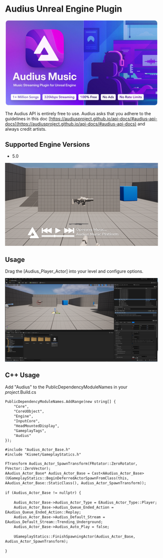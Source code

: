 # Audius Unreal Engine Plugin
![banner.png](https://github.com/DigiKrafting/Audius_Unreal_Plugin/raw/main/screenshots/banner.png)

The Audius API is entirely free to use. Audius asks that you adhere to the guidelines in this doc [https://audiusproject.github.io/api-docs/#audius-api-docs](https://audiusproject.github.io/api-docs/#audius-api-docs) and always credit artists.

## Supported Engine Versions

* 5.0

![main.png](https://github.com/DigiKrafting/Audius_Unreal_Plugin/raw/main/screenshots/main.png)

## Usage

Drag the [Audius_Player_Actor] into your level and configure options.

![actor.png](https://github.com/DigiKrafting/Audius_Unreal_Plugin/raw/main/screenshots/actor.png)

## C++ Usage

Add "Audius" to the PublicDependencyModuleNames in your *project*.Build.cs

```
PublicDependencyModuleNames.AddRange(new string[] {
    "Core",
    "CoreUObject",
    "Engine",
    "InputCore",
    "HeadMountedDisplay",
    "GameplayTags",
    "Audius"
});
```

```
#include "Audius_Actor_Base.h"
#include "Kismet/GameplayStatics.h" 
```

```
FTransform Audius_Actor_SpawnTransform(FRotator::ZeroRotator, FVector::ZeroVector);
AAudius_Actor_Base* Audius_Actor_Base = Cast<AAudius_Actor_Base>(UGameplayStatics::BeginDeferredActorSpawnFromClass(this, AAudius_Actor_Base::StaticClass(), Audius_Actor_SpawnTransform));

if (Audius_Actor_Base != nullptr) {
	
	Audius_Actor_Base->Audius_Actor_Type = EAudius_Actor_Type::Player;
	Audius_Actor_Base->Audius_Queue_Ended_Action = EAudius_Queue_Ended_Action::Replay;
	Audius_Actor_Base->Audius_Default_Stream = EAudius_Default_Stream::Trending_Underground;
	Audius_Actor_Base->Audius_Auto_Play = false;
	
	UGameplayStatics::FinishSpawningActor(Audius_Actor_Base, Audius_Actor_SpawnTransform);
	
}
```


